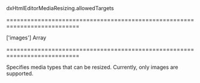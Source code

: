 <!--id-->dxHtmlEditorMediaResizing.allowedTargets<!--/id-->
===========================================================================
<!--default-->['images']<!--/default-->
<!--type-->Array<String><!--/type-->
===========================================================================

<!--shortDescription-->
Specifies media types that can be resized. Currently, only images are supported.
<!--/shortDescription-->

<!--fullDescription-->

<!--/fullDescription-->